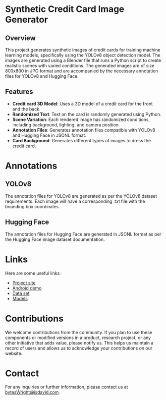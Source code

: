 # Synthetic Credit Card Image Generator

## Overview

This project generates synthetic images of credit cards for training machine learning models, specifically using the YOLOv8 object detection model. The images are generated using a Blender file that runs a Python script to create realistic scenes with varied conditions. The generated images are of size 800x800 in JPG format and are accompanied by the necessary annotation files for YOLOv8 and Hugging Face.

## Features

- **Credit card 3D Model**: Uses a 3D model of a credit card for the front and the back.
- **Randomized Text**: Text on the card is randomly generated using Python.
- **Scene Variation**: Each rendered image has randomized conditions, including background, lighting, and camera position.
- **Annotation Files**: Generates annotation files compatible with YOLOv8 and Hugging Face in JSONL format.
- **Card Background**: Generates different types of images to dress the credit card.

# Annotations

## YOLOv8

The annotation files for YOLOv8 are generated as per the YOLOv8 dataset requirements. Each image will have a corresponding .txt file with the bounding box coordinates.

## Hugging Face

The annotation files for Hugging Face are generated in JSONL format as per the Hugging Face image dataset documentation.

# Links

Here are some useful links:

- [Project site](http://localhost:3000/visionCardDocs/#/)
- [Android demo](https://github.com/bytesWright/creditCardDetectionAndroidDemo)
- [Data set](https://huggingface.co/datasets/bytesWright/creditCardDetectionDS)
- [Models](https://huggingface.co/bytesWright/creditCardDetection)

# Contributions

We welcome contributions from the community. If you plan to use these components or modified versions in a product, research project, or any other initiative that adds value, please notify us. This helps us maintain a record of users and allows us to acknowledge your contributions on our website.

# Contact

For any inquiries or further information, please contact us at [bytesWright@isdavid.com](mailto:bytesWright@isdavid.com).
